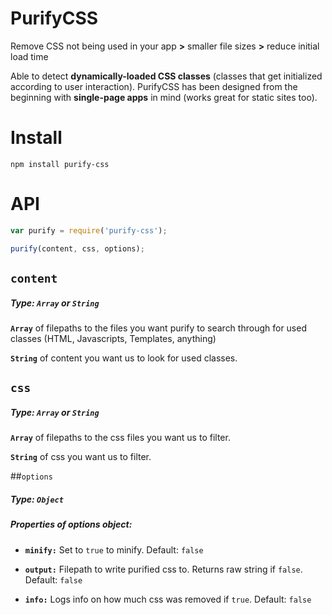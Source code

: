 # PurifyCSS

Remove CSS not being used in your app **>** smaller file sizes **>** reduce initial load time

Able to detect **dynamically-loaded CSS classes** (classes that get initialized according to user interaction). PurifyCSS has been designed from the beginning with **single-page apps** in mind (works great for static sites too).

# Install
```
npm install purify-css
```

# API
```javascript
var purify = require('purify-css');

purify(content, css, options);
```

## ```content```
##### Type: ```Array``` or ```String```

**```Array```** of filepaths to the files you want purify to search through for used classes (HTML, Javascripts, Templates, anything)

**```String```** of content you want us to look for used classes.


## ```css```
##### Type: ```Array``` or ```String```

**```Array```** of filepaths to the css files you want us to filter.

**```String```** of css you want us to filter.


##```options```
##### Type: ```Object```

##### Properties of options object:

* **```minify:```** Set to ```true``` to minify. Default: ```false```

* **```output:```** Filepath to write purified css to. Returns raw string if ```false```. Default: ```false```

* **```info:```** Logs info on how much css was removed if ```true```. Default: ```false```
